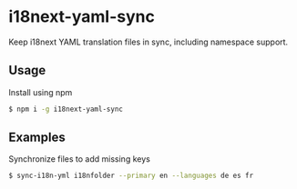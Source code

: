 # i18next-yaml-sync
Keep i18next YAML translation files in sync, including namespace support.

## Usage

Install using npm

```bash
$ npm i -g i18next-yaml-sync
```

## Examples

Synchronize files to add missing keys

```bash
$ sync-i18n-yml i18nfolder --primary en --languages de es fr
```
